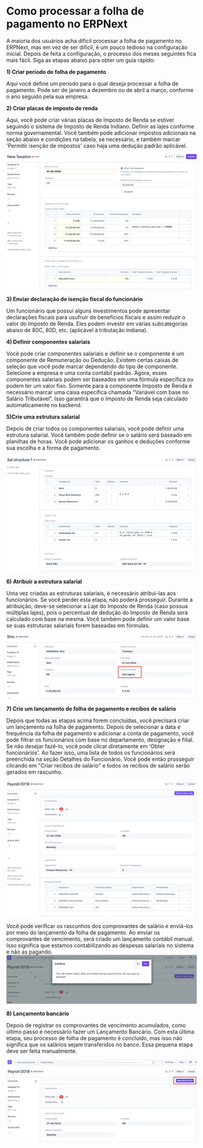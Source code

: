 # Como processar a folha de pagamento no ERPNext



A maioria dos usuários acha difícil processar a folha de pagamento no ERPNext, mas em vez de ser difícil, é um pouco tedioso na configuração inicial. Depois de feita a configuração, o processo dos meses seguintes fica mais fácil. Siga as etapas abaixo para obter um guia rápido:


**1) Criar período de folha de pagamento**


Aqui você define um período para o qual deseja processar a folha de pagamento. Pode ser de janeiro a dezembro ou de abril a março, conforme o ano seguido pela sua empresa.


**2) Criar placas de imposto de renda**


Aqui, você pode criar várias placas de Imposto de Renda se estiver seguindo o sistema de Imposto de Renda Indiano. Definir as lajes conforme norma governamental. Você também pode adicionar impostos adicionais na seção abaixo e condições na tabela, se necessário, e também marcar 'Permitir isenção de impostos' caso haja uma dedução padrão aplicável.


![](/files/J2NBGym.png)


**3) Enviar declaração de isenção fiscal do funcionário**


Um funcionário que possui alguns investimentos pode apresentar declarações fiscais para usufruir de benefícios fiscais e assim reduzir o valor do Imposto de Renda. Eles podem investir em várias subcategorias abaixo de 80C, 80D, etc. (aplicável à tributação indiana).


**4) Definir componentes salariais**


Você pode criar componentes salariais e definir se o componente é um componente de Remuneração ou Dedução. Existem certas caixas de seleção que você pode marcar dependendo do tipo de componente. Selecione a empresa e uma conta contábil padrão. Agora, esses componentes salariais podem ser baseados em uma fórmula específica ou podem ter um valor fixo. Somente para a componente Imposto de Renda é necessário marcar uma caixa específica chamada “Variável com base no Salário Tributável”. Isso garantirá que o Imposto de Renda seja calculado automaticamente no backend.


**5)Crie uma estrutura salarial**


Depois de criar todos os componentes salariais, você pode definir uma estrutura salarial. Você também pode definir se o salário será baseado em planilhas de horas. Você pode adicionar os ganhos e deduções conforme sua escolha e a forma de pagamento.


![](/files/AnuaBH8.png)


**6) Atribuir a estrutura salarial**


Uma vez criadas as estruturas salariais, é necessário atribuí-las aos funcionários. Se você perder esta etapa, não poderá prosseguir. Durante a atribuição, deve-se selecionar a Laje do Imposto de Renda (caso possua múltiplas lajes), pois o percentual de dedução do Imposto de Renda será calculado com base na mesma. Você também pode definir um valor base se suas estruturas salariais forem baseadas em fórmulas.


![](/files/Zg8nsfS.png)


**7) Crie um lançamento de folha de pagamento e recibos de salário**


Depois que todas as etapas acima forem concluídas, você precisará criar um lançamento na folha de pagamento. Depois de selecionar a data e frequência da folha de pagamento e adicionar a conta de pagamento, você pode filtrar os funcionários com base no departamento, designação e filial. Se não desejar fazê-lo, você pode clicar diretamente em 'Obter funcionários'. Ao fazer isso, uma lista de todos os funcionários será preenchida na seção Detalhes do Funcionário. Você pode então prosseguir clicando em "Criar recibos de salário" e todos os recibos de salário serão gerados em rascunho.


![](/files/HQAMnYm.png)


Você pode verificar os rascunhos dos comprovantes de salário e enviá-los por meio do lançamento da folha de pagamento. Ao enviar os comprovantes de vencimento, será criado um lançamento contábil manual. Isso significa que estamos contabilizando as despesas salariais no sistema e não as pagando.![](/files/z7DIBpo.png)


**8) Lançamento bancário**


Depois de registrar os comprovantes de vencimento acumulados, como último passo é necessário fazer um Lançamento Bancário. Com esta última etapa, seu processo de folha de pagamento é concluído, mas isso não significa que os salários sejam transferidos no banco. Essa pequena etapa deve ser feita manualmente.


![](/files/iOrcSFs.png)



